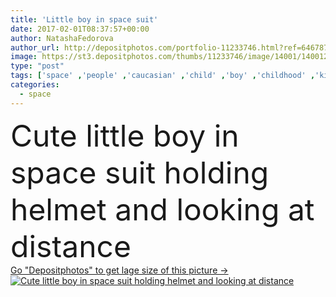 ```yaml
---
title: 'Little boy in space suit'
date: 2017-02-01T08:37:57+00:00
author: NatashaFedorova
author_url: http://depositphotos.com/portfolio-11233746.html?ref=64678756
image: https://st3.depositphotos.com/thumbs/11233746/image/14001/140012860/api_thumb_450.jpg?forcejpeg=true
type: "post"
tags: ['space' ,'people' ,'caucasian' ,'child' ,'boy' ,'childhood' ,'kid' ,'adorable' ,'dream' ,'playing' ,'helmet' ,'preschooler' ,'science' ,'adventure' ,'astronomy' ,'uniform' ,'costume' ,'discover' ,'astronaut' ,'explorer' ,'proud' ,'spaceship' ,'cosmonaut' ,'preteen' ,'pretending' ,'spaceman' ,'one person' ,'Front View' ,'Elementary Age' ,'three quarter length' ]
categories: 
  - space
---
```

<div aling="center">
            <font size="60"> Cute little boy in space suit holding helmet and looking at distance</font>   
</div>
<div>
    <a href='https://depositphotos.com/140012860/stock-photo-little-boy-in-space-suit.html?ref=64678756' target=_blank > Go "Depositphotos" to get lage size of this picture ->
        <img href='https://depositphotos.com/140012860/stock-photo-little-boy-in-space-suit.html?ref=64678756' src='https://st3.depositphotos.com/11233746/14001/i/950/depositphotos_140012860-stock-photo-little-boy-in-space-suit.jpg?forcejpeg=true' alt='Cute little boy in space suit holding helmet and looking at distance' >
    </a>
</div>
